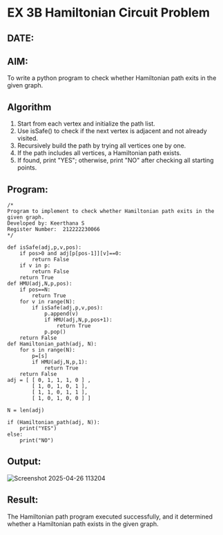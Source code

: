 # EX 3B Hamiltonian Circuit Problem
## DATE:
## AIM:
To write a python program to check whether Hamiltonian path exits in the given graph.

## Algorithm
1. Start from each vertex and initialize the path list.
2. Use isSafe() to check if the next vertex is adjacent and not already visited.
3. Recursively build the path by trying all vertices one by one.
4. If the path includes all vertices, a Hamiltonian path exists.
5. If found, print "YES"; otherwise, print "NO" after checking all starting points.
## Program:
```
/*
Program to implement to check whether Hamiltonian path exits in the given graph.
Developed by: Keerthana S
Register Number:  212222230066
*/
```
```
def isSafe(adj,p,v,pos):
    if pos>0 and adj[p[pos-1]][v]==0:
        return False
    if v in p:
        return False
    return True
def HMU(adj,N,p,pos):
    if pos==N:
        return True
    for v in range(N):
        if isSafe(adj,p,v,pos):
            p.append(v)
            if HMU(adj,N,p,pos+1):
                return True
            p.pop()
    return False
def Hamiltonian_path(adj, N):
    for s in range(N):
        p=[s]
        if HMU(adj,N,p,1):
            return True
    return False
adj = [ [ 0, 1, 1, 1, 0 ] ,
        [ 1, 0, 1, 0, 1 ],
        [ 1, 1, 0, 1, 1 ],
        [ 1, 0, 1, 0, 0 ] ]
 
N = len(adj)
 
if (Hamiltonian_path(adj, N)):
    print("YES")
else:
    print("NO")
```
## Output:
![Screenshot 2025-04-26 113204](https://github.com/user-attachments/assets/e426b254-a17d-4f25-aa48-1b84a6c22fa0)
## Result:
The Hamiltonian path program executed successfully, and it determined whether a Hamiltonian path exists in the given graph.
